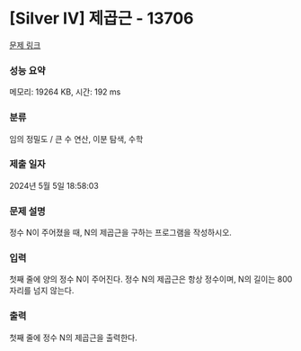 # [Silver IV] 제곱근 - 13706 

[문제 링크](https://www.acmicpc.net/problem/13706) 

### 성능 요약

메모리: 19264 KB, 시간: 192 ms

### 분류

임의 정밀도 / 큰 수 연산, 이분 탐색, 수학

### 제출 일자

2024년 5월 5일 18:58:03

### 문제 설명

<p>정수 N이 주어졌을 때, N의 제곱근을 구하는 프로그램을 작성하시오.</p>

### 입력 

 <p>첫째 줄에 양의 정수 N이 주어진다. 정수 N의 제곱근은 항상 정수이며, N의 길이는 800자리를 넘지 않는다.</p>

### 출력 

 <p>첫째 줄에 정수 N의 제곱근을 출력한다.</p>

